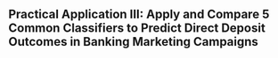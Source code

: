 ## Practical Application III: Apply and Compare 5 Common Classifiers to Predict Direct Deposit Outcomes in Banking Marketing Campaigns

